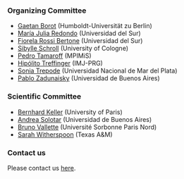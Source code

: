 ### Organizing Committee

- [Gaetan Borot](https://www.mathematik.hu-berlin.de/de/forschung/forschungsgebiete/mathematische-physik/borot-mp-homepage) (Humboldt-Universität zu Berlin)
- [María Julia Redondo](https://sites.gtiit.edu.cn/research/people/maria-julia-redondo/) (Universidad del Sur)
- [Fiorela Rossi Bertone](https://sites.google.com/view/rossib/fiorela-rossi-bertone) (Universidad del Sur)
- [Sibylle Schroll](https://sites.google.com/site/sibylleschroll/) (University of Cologne)
- [Pedro Tamaroff](https://ptamarov.github.io/) (MPIMiS)
- [Hipólito Treffinger](https://sites.google.com/view/hipolitotreffinger) (IMJ-PRG)
- [Sonia Trepode](https://sites.google.com/view/sonia-trepode/home) (Universidad Nacional de Mar del Plata)
- [Pablo Zadunaisky](http://mate.dm.uba.ar/~pzadub/) (Universidad de Buenos Aires)

### Scientific Committee

- [Bernhard Keller](https://webusers.imj-prg.fr/~bernhard.keller/) (University of Paris)
- [Andrea Solotar](http://mate.dm.uba.ar/~asolotar/) (Universidad de Buenos Aires)
- [Bruno Vallette](https://www.math.univ-paris13.fr/~vallette/) (Université  Sorbonne Paris Nord)
- [Sarah Witherspoon](https://www.math.tamu.edu/~sarah.witherspoon/) (Texas A&M)

### Contact us

Please contact us [here](mailto:arg23.math@hu-berlin.de).